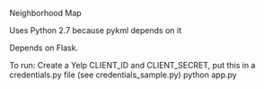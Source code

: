 Neighborhood Map

Uses Python 2.7 because pykml depends on it

Depends on Flask.

To run:
Create a Yelp CLIENT_ID and CLIENT_SECRET, put this in a credentials.py file (see credentials_sample.py)
python app.py
